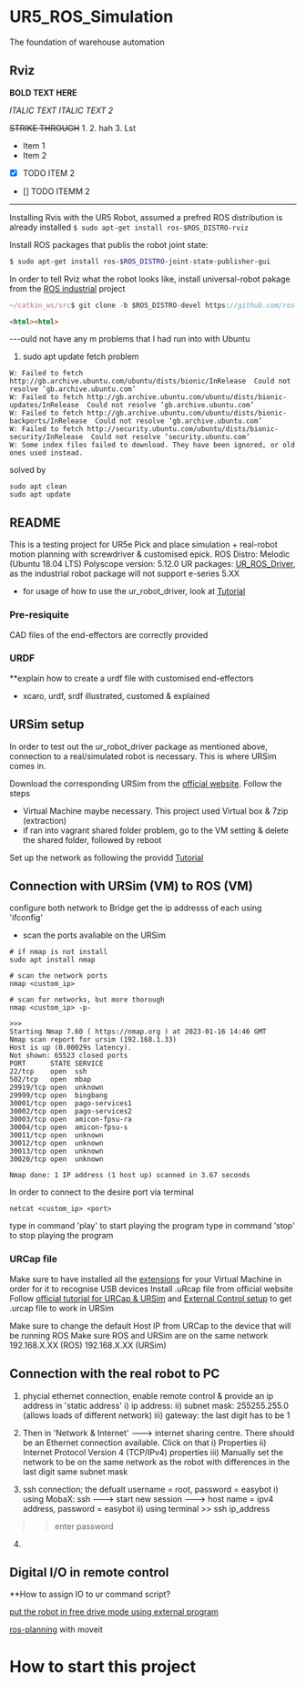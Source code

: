 # UR5_ROS_Simulation
The foundation of warehouse automation

## Rviz 
**BOLD TEXT HERE**

_ITALIC TEXT_
*ITALIC TEXT 2*

~~STRIKE THROUGH~~
1. 
2. hah
3. Lst

* Item 1
* Item 2

- [x] TODO ITEM 2
- [] TODO ITEMM 2

---
Installing Rvis with the UR5 Robot, assumed a prefred ROS distribution is already installed
`$ sudo apt-get install ros-$ROS_DISTRO-rviz`

Install ROS packages that publis the robot joint state:
``` sh
$ sudo apt-get install ros-$ROS_DISTRO-joint-state-publisher-gui
```
In order to tell Rviz what the robot looks like, install universal-robot pakage from the [ROS industrial](http://wiki.ros.org/universal_robot/Tutorials/Getting%20Started%20with%20a%20Universal%20Robot%20and%20ROS-Industrial) project
```js
~/catkin_ws/src$ git clone -b $ROS_DISTRO-devel https://github.com/ros-industrial/universal_robot.git
```

```html
<html><html>
```

---ould not have any m
problems that I had run into with Ubuntu

1. sudo apt update fetch problem
```
W: Failed to fetch http://gb.archive.ubuntu.com/ubuntu/dists/bionic/InRelease  Could not resolve ‘gb.archive.ubuntu.com’
W: Failed to fetch http://gb.archive.ubuntu.com/ubuntu/dists/bionic-updates/InRelease  Could not resolve ‘gb.archive.ubuntu.com’
W: Failed to fetch http://gb.archive.ubuntu.com/ubuntu/dists/bionic-backports/InRelease  Could not resolve ‘gb.archive.ubuntu.com’
W: Failed to fetch http://security.ubuntu.com/ubuntu/dists/bionic-security/InRelease  Could not resolve ‘security.ubuntu.com’
W: Some index files failed to download. They have been ignored, or old ones used instead.
```
solved by

```
sudo apt clean
sudo apt update
```



## README

This is a testing project for UR5e Pick and place simulation + real-robot motion planning with screwdriver & customised epick.
ROS Distro: Melodic (Ubuntu 18.04 LTS)
Polyscope version: 5.12.0
UR packages: [UR_ROS_Driver](https://github.com/UniversalRobots/Universal_Robots_ROS_Driver), as the industrial robot package will not support e-series 5.XX
- for usage of how to use the ur_robot_driver, look at [Tutorial](https://github.com/UniversalRobots/Universal_Robots_ROS_Driver/blob/master/ur_robot_driver/doc/usage_example.md)

### Pre-resiquite
CAD files of the end-effectors are correctly provided

### URDF

**explain how to create a urdf file with customised end-effectors
- xcaro, urdf, srdf illustrated, customed & explained

## URSim setup
In order to test out the ur_robot_driver package as mentioned above, connection to a real/simulated robot is necessary. This is where URSim comes in.

Download the corresponding URSim from the [official website](https://www.universal-robots.com/download/software-e-series/simulator-non-linux/offline-simulator-e-series-ur-sim-for-non-linux-5120/). Follow the steps
- Virtual Machine maybe necessary. This project used Virtual box & 7zip (extraction)
- if ran into vagrant shared folder problem, go to the VM setting & delete the shared folder, followed by reboot

Set up the network as following the providd [Tutorial](https://github.com/UniversalRobots/Universal_Robots_ROS_Driver/blob/master/ur_robot_driver/doc/usage_example.md)

## Connection with URSim (VM) to ROS (VM)
configure both network to Bridge
get the ip addresss of each using 'ifconfig'

- scan the ports avaliable on the URSim
```
# if nmap is not install
sudo apt install nmap

# scan the network ports
nmap <custom_ip>

# scan for networks, but more thorough
nmap <custom_ip> -p-

>>>
Starting Nmap 7.60 ( https://nmap.org ) at 2023-01-16 14:46 GMT
Nmap scan report for ursim (192.168.1.33)
Host is up (0.00029s latency).
Not shown: 65523 closed ports
PORT      STATE SERVICE
22/tcp    open  ssh
502/tcp   open  mbap
29919/tcp open  unknown
29999/tcp open  bingbang
30001/tcp open  pago-services1
30002/tcp open  pago-services2
30003/tcp open  amicon-fpsu-ra
30004/tcp open  amicon-fpsu-s
30011/tcp open  unknown
30012/tcp open  unknown
30013/tcp open  unknown
30020/tcp open  unknown

Nmap done: 1 IP address (1 host up) scanned in 3.67 seconds
```

In order to connect to the desire port via terminal
```
netcat <custom_ip> <port>
```

type in command 'play' to start playing the program
type in command 'stop' to stop playing the program

### URCap file
Make sure to have installed all the [extensions](https://www.virtualbox.org/wiki/Download_Old_Builds_6_1) for your Virtual Machine in order for it to recognise USB devices
Install .uRcap file from official website
Follow [official tutorial for URCap & URSim](https://dof.robotiq.com/discussion/204/how-to-install-robotiq-s-urcaps-on-ursim) and [External Control setup](https://github.com/UniversalRobots/Universal_Robots_ROS_Driver/blob/master/ur_robot_driver/doc/install_urcap_e_series.md) to get .urcap file to work in URSim

Make sure to change the default Host IP from URCap to the device that will be running ROS
Make sure ROS and URSim are on the same network
192.168.X.XX (ROS)
192.168.X.XX (URSim)
## Connection with the real robot to PC
1) phycial ethernet connection, enable remote control & provide an ip address in 'static address'
  i) ip address: 
  ii) subnet mask: 255255.255.0 (allows loads of different network)
  iii) gateway: the last digit has to be 1
  
  
2) Then in 'Network & Internet' ---> internet sharing centre. There should be an Ethernet connection available. Click on that
  i)  Properties
  ii) Internet Protocol Version 4 (TCP/IPv4) properties
  iii) Manually set the network to be on the same network as the robot with differences in the last digit same subnet mask
3) ssh connection; the defualt username = root, password = easybot
  i) using MobaX: ssh ---> start new session ---> host name = ipv4 address, password = easybot
  ii) using terminal >> ssh ip_address
  >> enter password
4) 

## Digital I/O in remote control
**How to assign IO to ur command script?

[put the robot in free drive mode using external program](https://forum.universal-robots.com/t/use-digital-input-mapped-to-freedrive-in-remote-mode/2944)


[ros-planning](https://github.com/ros-planning/moveit_tutorials/tree/melodic-devel) with moveit


# How to start this project
